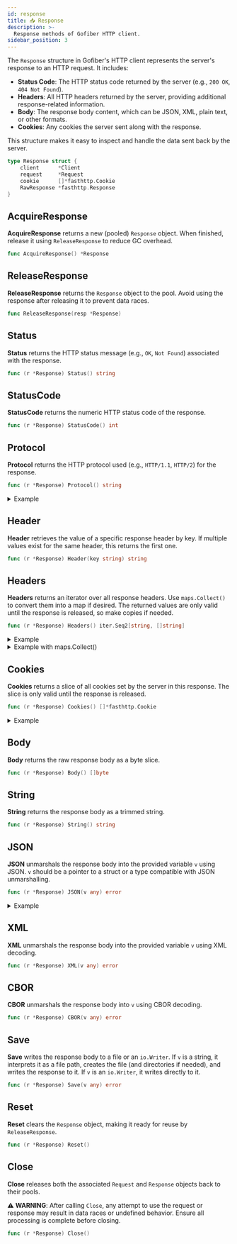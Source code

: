 ```yaml
---
id: response
title: 📥 Response
description: >-
  Response methods of Gofiber HTTP client.
sidebar_position: 3
---
```


The `Response` structure in Gofiber's HTTP client represents the server's response to an HTTP request. It includes:

- **Status Code**: The HTTP status code returned by the server (e.g., `200 OK`, `404 Not Found`).
- **Headers**: All HTTP headers returned by the server, providing additional response-related information.
- **Body**: The response body content, which can be JSON, XML, plain text, or other formats.
- **Cookies**: Any cookies the server sent along with the response.

This structure makes it easy to inspect and handle the data sent back by the server.

```go
type Response struct {
    client      *Client
    request     *Request
    cookie      []*fasthttp.Cookie
    RawResponse *fasthttp.Response
}
```

## AcquireResponse

**AcquireResponse** returns a new (pooled) `Response` object. When finished, release it using `ReleaseResponse` to reduce GC overhead.

```go title="Signature"
func AcquireResponse() *Response
```

## ReleaseResponse

**ReleaseResponse** returns the `Response` object to the pool. Avoid using the response after releasing it to prevent data races.

```go title="Signature"
func ReleaseResponse(resp *Response)
```

## Status

**Status** returns the HTTP status message (e.g., `OK`, `Not Found`) associated with the response.

```go title="Signature"
func (r *Response) Status() string
```

## StatusCode

**StatusCode** returns the numeric HTTP status code of the response.

```go title="Signature"
func (r *Response) StatusCode() int
```

## Protocol

**Protocol** returns the HTTP protocol used (e.g., `HTTP/1.1`, `HTTP/2`) for the response.

```go title="Signature"
func (r *Response) Protocol() string
```

<details>
<summary>Example</summary>

```go title="Example"
resp, err := client.Get("https://httpbin.org/get")
if err != nil {
    panic(err)
}

fmt.Println(resp.Protocol())
```

**Output:**

```text
HTTP/1.1
```

</details>

## Header

**Header** retrieves the value of a specific response header by key. If multiple values exist for the same header, this returns the first one.

```go title="Signature"
func (r *Response) Header(key string) string
```

## Headers

**Headers** returns an iterator over all response headers. Use `maps.Collect()` to convert them into a map if desired. The returned values are only valid until the response is released, so make copies if needed.

```go title="Signature"
func (r *Response) Headers() iter.Seq2[string, []string] 
```

<details>
<summary>Example</summary>

```go title="Example"
resp, err := client.Get("https://httpbin.org/get")
if err != nil {
    panic(err)
}

for key, values := range resp.Headers() {
    fmt.Printf("%s => %s\n", key, strings.Join(values, ", "))
}
```

**Output:**

```text
Date => Wed, 04 Dec 2024 15:28:29 GMT
Connection => keep-alive
Access-Control-Allow-Origin => *
Access-Control-Allow-Credentials => true
```

</details>

<details>
<summary>Example with maps.Collect()</summary>

```go title="Example with maps.Collect()"
resp, err := client.Get("https://httpbin.org/get")
if err != nil {
    panic(err)
}

headers := maps.Collect(resp.Headers())
for key, values := range headers {
    fmt.Printf("%s => %s\n", key, strings.Join(values, ", "))
}
```

**Output:**

```text
Date => Wed, 04 Dec 2024 15:28:29 GMT
Connection => keep-alive
Access-Control-Allow-Origin => *
Access-Control-Allow-Credentials => true
```

</details>

## Cookies

**Cookies** returns a slice of all cookies set by the server in this response. The slice is only valid until the response is released.

```go title="Signature"
func (r *Response) Cookies() []*fasthttp.Cookie
```

<details>
<summary>Example</summary>

```go title="Example"
resp, err := client.Get("https://httpbin.org/cookies/set/go/fiber")
if err != nil {
    panic(err)
}

cookies := resp.Cookies()
for _, cookie := range cookies {
    fmt.Printf("%s => %s\n", string(cookie.Key()), string(cookie.Value()))
}
```

**Output:**

```text
go => fiber
```

</details>

## Body

**Body** returns the raw response body as a byte slice.

```go title="Signature"
func (r *Response) Body() []byte
```

## String

**String** returns the response body as a trimmed string.

```go title="Signature"
func (r *Response) String() string
```

## JSON

**JSON** unmarshals the response body into the provided variable `v` using JSON. `v` should be a pointer to a struct or a type compatible with JSON unmarshalling.

```go title="Signature"
func (r *Response) JSON(v any) error
```

<details>
<summary>Example</summary>

```go title="Example"
type Body struct {
    Slideshow struct {
        Author string `json:"author"`
        Date   string `json:"date"`
        Title  string `json:"title"`
    } `json:"slideshow"`
}
var out Body

resp, err := client.Get("https://httpbin.org/json")
if err != nil {
    panic(err)
}

if err = resp.JSON(&out); err != nil {
    panic(err)
}

fmt.Printf("%+v\n", out)
```

**Output:**

```text
{Slideshow:{Author:Yours Truly Date:date of publication Title:Sample Slide Show}}
```

</details>

## XML

**XML** unmarshals the response body into the provided variable `v` using XML decoding.

```go title="Signature"
func (r *Response) XML(v any) error
```

## CBOR

**CBOR** unmarshals the response body into `v` using CBOR decoding.

```go title="Signature"
func (r *Response) CBOR(v any) error
```

## Save

**Save** writes the response body to a file or an `io.Writer`. If `v` is a string, it interprets it as a file path, creates the file (and directories if needed), and writes the response to it. If `v` is an `io.Writer`, it writes directly to it.

```go title="Signature"
func (r *Response) Save(v any) error
```

## Reset

**Reset** clears the `Response` object, making it ready for reuse by `ReleaseResponse`.

```go title="Signature"
func (r *Response) Reset()
```

## Close

**Close** releases both the associated `Request` and `Response` objects back to their pools.

⚠️ **WARNING**: After calling `Close`, any attempt to use the request or response may result in data races or undefined behavior. Ensure all processing is complete before closing.

```go title="Signature"
func (r *Response) Close()
```
